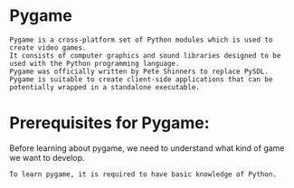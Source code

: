 # Pygame

    Pygame is a cross-platform set of Python modules which is used to create video games.
    It consists of computer graphics and sound libraries designed to be used with the Python programming language.
    Pygame was officially written by Pete Shinners to replace PySDL.
    Pygame is suitable to create client-side applications that can be potentially wrapped in a standalone executable.

# Prerequisites for Pygame:

Before learning about pygame, we need to understand what kind of game we want to develop.

    To learn pygame, it is required to have basic knowledge of Python.